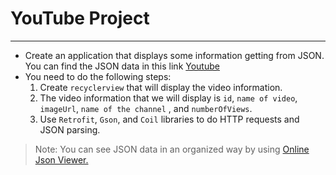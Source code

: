 # YouTube Project
---
- Create an application that displays some information getting from JSON.
 You can find the JSON data in this link [Youtube](https://api.letsbuildthatapp.com/youtube/home_feed)
- You need to do the following steps:
    1. Create `recyclerview` that will display the video information.
    2. The video information that we will display is `id`, `name of video`, `imageUrl`, `name of the channel`
    , and `numberOfViews`.
    3. Use `Retrofit`, `Gson`, and `Coil` libraries to do HTTP requests and JSON parsing.

> Note: You can see JSON data in an organized way by using [Online Json Viewer.](http://jsonviewer.stack.hu/)

